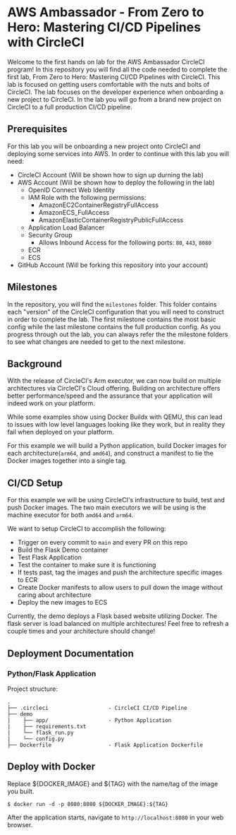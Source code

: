# AWS Ambassador - From Zero to Hero: Mastering CI/CD Pipelines with CircleCI 

Welcome to the first hands on lab for the AWS Ambassador CircleCI program! In this repository you will find all the code needed to complete
the first lab, From Zero to Hero: Mastering CI/CD Pipelines with CircleCI. This lab is focused on getting users comfortable with the
nuts and bolts of CircleCI. The lab focuses on the developer experience when onboarding a new project to CircleCI. In the lab you will go from
a brand new project on CircleCI to a full production CI/CD pipeline. 

## Prerequisites

For this lab you will be onboarding a new project onto CircleCI and deploying some services into AWS. In order to continue with this lab you will need:

- CircleCI Account (Will be shown how to sign up durning the lab)
- AWS Account (Will be shown how to deploy the following in the lab)
    - OpenID Connect Web Identity
    - IAM Role with the following permissions:
        - AmazonEC2ContainerRegistryFullAccess
        - AmazonECS_FullAccess
        - AmazonElasticContainerRegistryPublicFullAccess
    - Application Load Balancer
    - Security Group
        - Allows Inbound Access for the following ports: `80`, `443`, `8080`
    - ECR
    - ECS
- GitHub Account (Will be forking this repository into your account)

## Milestones

In the repository, you will find the `milestones` folder. This folder contains each "version" of the CircleCI configuration that you will
need to construct in order to complete the lab. The first milestone contains the most basic config while the last milestone contains the full production config. 
As you progress through out the lab, you can always refer the the milestone folders to see what changes are needed to get to the next milestone. 


## Background

With the release of CircleCI's Arm executor, we can now build on multiple architectures via CircleCI's Cloud offering. 
Building on architecture offers better performance/speed and the assurance that your application will indeed work on your platform.

While some examples show using Docker Buildx with QEMU, this can lead to issues with low level languages looking like
they work, but in reality they fail when deployed on your platform.  

For this example we will build a Python application, build Docker images for each architecture(`arm64`, and `amd64`), 
and construct a manifest to tie the Docker images together into a single tag. 

## CI/CD Setup

For this example we will be using CircleCI's infrastructure to build, test and push Docker images. The two main executors
we will be using is the machine executor for both `amd64` and `arm64`.

We want to setup CircleCI to accomplish the following:

- Trigger on every commit to `main` and every PR on this repo
- Build the Flask Demo container
- Test Flask Application
- Test the container to make sure it is functioning
- If tests past, tag the images and push the architecture specific images to ECR
- Create Docker manifests to allow users to pull down the image without caring about architecture
- Deploy the new images to ECS


Currently, the demo deploys a Flask based website utilizing Docker. The flask server is load balanced on multiple architectures! Feel free to refresh a couple times and your architecture should change!

## Deployment Documentation

### Python/Flask Application

Project structure:

```
.
├── .circleci                   - CircleCI CI/CD Pipeline
├── demo
|    ├── app/                   - Python Application
|    ├── requirements.txt
|    └── flask_run.py
|    └── config.py
├── Dockerfile                  - Flask Application Dockerfile
```

## Deploy with Docker

Replace ${DOCKER_IMAGE} and ${TAG} with the name/tag of the image you built.

```
$ docker run -d -p 8080:8080 ${DOCKER_IMAGE}:${TAG}
```

After the application starts, navigate to `http://localhost:8080` in your web browser.

